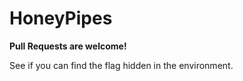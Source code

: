 # HoneyPipes

**Pull Requests are welcome!**

See if you can find the flag hidden in the environment.

